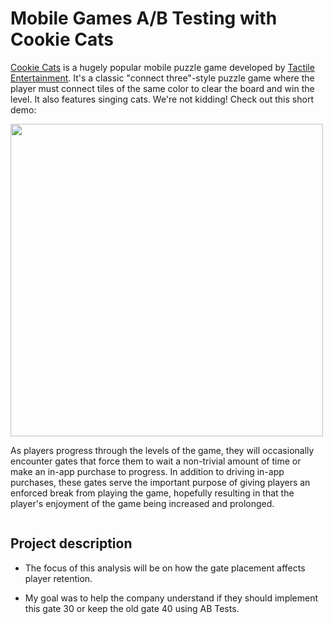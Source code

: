 # Mobile Games A/B Testing with Cookie Cats

<p><a href="https://www.facebook.com/cookiecatsgame">Cookie Cats</a> is a hugely popular mobile puzzle game developed by <a href="http://tactile.dk">Tactile Entertainment</a>. It's a classic "connect three"-style puzzle game where the player must connect tiles of the same color to clear the board and win the level. It also features singing cats. We're not kidding! Check out this short demo:</p>
<p><a href="https://youtu.be/GaP5f0jVTWE"><img src="https://image.winudf.com/v2/image1/ZGsudGFjdGlsZS5jb29raWVjYXRzX3NjcmVlbl85XzE1NzM1NzQ5OThfMDY2/screen-9.jpg?fakeurl=1&type=.jpg" style="width: 500px"></a></p>
<p>As players progress through the levels of the game, they will occasionally encounter gates that force them to wait a non-trivial amount of time or make an in-app purchase to progress. In addition to driving in-app purchases, these gates serve the important purpose of giving players an enforced break from playing the game, hopefully resulting in that the player's enjoyment of the game being increased and prolonged.</p>
<p><img src="https://assets.datacamp.com/production/project_184/img/cc_gates.png" alt></p>

## Project description

- The focus of this analysis will be on how the gate placement affects player retention.

- My goal was to help the company understand if they should implement this gate 30 or keep the old gate 40 using AB Tests.
